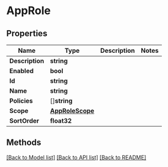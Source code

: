 # AppRole

## Properties

Name | Type | Description | Notes
------------ | ------------- | ------------- | -------------
**Description** | **string** |  | 
**Enabled** | **bool** |  | 
**Id** | **string** |  | 
**Name** | **string** |  | 
**Policies** | []**string** |  | 
**Scope** | [**AppRoleScope**](AppRoleScope.md) |  | 
**SortOrder** | **float32** |  | 

## Methods


[[Back to Model list]](../README.md#documentation-for-models) [[Back to API list]](../README.md#documentation-for-api-endpoints) [[Back to README]](../README.md)


